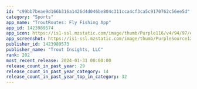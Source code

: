 ```yaml
---
id: "c99bb7beae9d166b316a1426d4d046be804c311cca4cf3ca5c9170762c56ee5d"
category: "Sports"
app_name: "TroutRoutes: Fly Fishing App"
app_id: 1423989574
app_icon: https://is1-ssl.mzstatic.com/image/thumb/Purple116/v4/94/97/e9/9497e93a-5f08-ed60-a1e3-9244eb87348d/AppIcon2023-0-0-1x_U007emarketing-0-10-0-sRGB-85-220.png/1024x1024bb.png
app_screenshot: https://is1-ssl.mzstatic.com/image/thumb/PurpleSource126/v4/59/77/cb/5977cb57-98ef-3836-2006-3473da5ae196/f0c1b4ad-3f59-4494-9797-a24817dae819_6.5-01.png/1284x2778bb.png
publisher_id: 1423989573
publisher_name: "Trout Insights, LLC"
rank: 202
most_recent_release: 2024-01-31 00:00:00
release_count_in_past_year: 29
release_count_in_past_year_category: 14
release_count_in_past_year_top_in_category: 32
---
```

